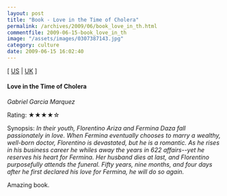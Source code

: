 ```yaml
---
layout: post
title: "Book - Love in the Time of Cholera"
permalink: /archives/2009/06/book_love_in_th.html
commentfile: 2009-06-15-book_love_in_th
image: "/assets/images/0307387143.jpg"
category: culture
date: 2009-06-15 16:02:40
---
```


\[ [US](http://www.amazon.com/o/asin/0307387143) | [UK](http://www.amazon.co.uk/o/asin/0307387143) \]

#### Love in the Time of Cholera

<em>Gabriel Garcia Marquez</em>

Rating: ★★★★☆

<div class="book_synopsis" markdown="1">
Synopsis: <em>In their youth, Florentino Ariza and Fermina Daza fall passionately in love. When Fermina eventually chooses to marry a wealthy, well-born doctor, Florentino is devastated, but he is a romantic. As he rises in his business career he whiles away the years in 622 affairs--yet he reserves his heart for Fermina. Her husband dies at last, and Florentino purposefully attends the funeral. Fifty years, nine months, and four days after he first declared his love for Fermina, he will do so again.</em>
</div>

Amazing book.
